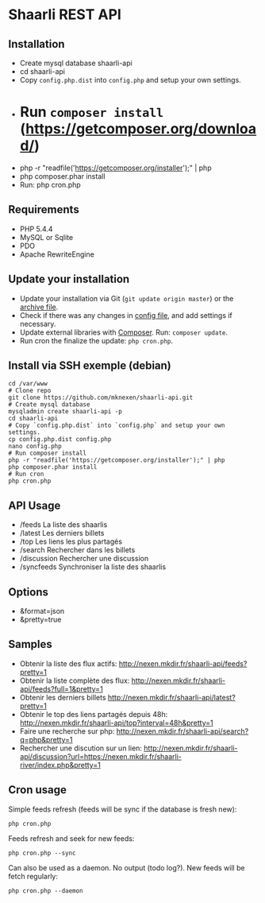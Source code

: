 Shaarli REST API
======

## Installation
* Create mysql database shaarli-api
* cd shaarli-api
* Copy `config.php.dist` into `config.php` and setup your own settings.
* # Run `composer install` (https://getcomposer.org/download/)
* php -r "readfile('https://getcomposer.org/installer');" | php
* php composer.phar install
* Run: php cron.php
  
## Requirements
* PHP 5.4.4
* MySQL or Sqlite
* PDO
* Apache RewriteEngine

## Update your installation
* Update your installation via Git (`git update origin master`) or the [archive file](archive/master.zip).
* Check if there was any changes in [config file](blob/master/config.php.dist), and add settings if necessary.
* Update external libraries with [Composer](https://getcomposer.org/download/). Run: `composer update`.
* Run cron the finalize the update: `php cron.php`.

## Install via SSH exemple (debian)
```
cd /var/www
# Clone repo
git clone https://github.com/mknexen/shaarli-api.git
# Create mysql database
mysqladmin create shaarli-api -p
cd shaarli-api
# Copy `config.php.dist` into `config.php` and setup your own settings.
cp config.php.dist config.php
nano config.php
# Run composer install
php -r "readfile('https://getcomposer.org/installer');" | php
php composer.phar install
# Run cron
php cron.php
```

## API Usage
* /feeds La liste des shaarlis
* /latest Les derniers billets
* /top Les liens les plus partagés
* /search Rechercher dans les billets
* /discussion Rechercher une discussion
* /syncfeeds Synchroniser la liste des shaarlis

## Options
* &format=json
* &pretty=true

## Samples
* Obtenir la liste des flux actifs: http://nexen.mkdir.fr/shaarli-api/feeds?pretty=1
* Obtenir la liste complète des flux: http://nexen.mkdir.fr/shaarli-api/feeds?full=1&pretty=1
* Obtenir les derniers billets http://nexen.mkdir.fr/shaarli-api/latest?pretty=1
* Obtenir le top des liens partagés depuis 48h: http://nexen.mkdir.fr/shaarli-api/top?interval=48h&pretty=1
* Faire une recherche sur php: http://nexen.mkdir.fr/shaarli-api/search?q=php&pretty=1
* Rechercher une discution sur un lien: http://nexen.mkdir.fr/shaarli-api/discussion?url=https://nexen.mkdir.fr/shaarli-river/index.php&pretty=1

## Cron usage

Simple feeds refresh (feeds will be sync if the database is fresh new):

    php cron.php
    
Feeds refresh and seek for new feeds:

    php cron.php --sync
    
Can also be used as a daemon. No output (todo log?). New feeds will be fetch regularly:

    php cron.php --daemon
    
